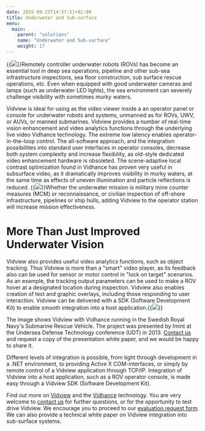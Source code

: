 ```yaml
---
date: 2015-09-22T14:57:51+02:00
title: Underwater and Sub-surface
menu:
  main:
    parent: "solutions"
    name: "Underwater and Sub-surface"
    weight: 17
---
```

{{<img src="img/solutions/underwater-and-sub-surface/uw-rov.jpg" class="small-image floatright">}}Remotely controller underwater robots (ROVs) has become an essential tool in deep sea operations, pipeline and other sub-sea infrastructure inspections, sea floor construction, sub surface rescue operations, etc. Even when equipped with good underwater cameras and lamps (such as underwater LED lights), the sea environment can severely challenge visibility with sometimes murky waters.

Vidview is ideal for using as the video viewer inside a an operator panel or console for underwater robots and systems, unmanned as for ROVs, UWV, or AUVs, or manned submarines.<!--more--> Vidview provides a number of real-time vision enhancement and video analytics functions through the underlying live video Vidhance technology. The extreme low latency enables operator-in-the-loop control. The all-software approach, and the integration possibilities into standard user interfaces in operator consoles, decrease both system complexity and increase flexibility, as old-style dedicated video enhancement hardware is obsoleted. The scene-adaptive local contrast optimization found in Vidhance has proven very useful in subsurface video, as it dramatically improves visibility in murky waters, at the same time as effects of uneven illumination and particle reflections is reduced.
{{<img src="img/solutions/underwater-and-sub-surface/uw-kontrast-undervatten2-571x294.jpg" class="small-image floatright">}}Whether the underwater mission is military mine counter measures (MCM) or reconnaissance, or civilian inspection of off-shore infrastructure, pipelines or ship hulls, adding Vidview to the operator station will increase mission effectiveness.

# More Than Just Improved Underwater Vision

Vidview also provides useful video analytics functions, such as object tracking. Thus Vidview is more than a "smart" video player, as its feedback also can be used for sensor or motor control in "lock on target" scenarios. As an example, the tracking output parameters can be used to make a ROV hover at a designated location during inspection. Vidview also enables creation of text and graphic overlays, including those responding to user interaction. Vidview can be delivered with a SDK (Software Development Kit) to enable smooth integration into a host application.{{<img src="img/solutions/underwater-and-sub-surface/uw-blandat_282-545x405.jpg" class="small-image floatright">}}


The image shows Vidview with Vidhance running in the Swedish Royal Navy's Submarine Rescue Vehicle. The project was presented by Imint at the Undersea Defense Technology conference (UDT) in 2013. [Contact us](Contact "Contact") and request a copy of the presentation white paper, and we would be happy to share it.

Different levels of integration is possible, from tight through development in a .NET environment, to providing Active X COM-interfaces, or simply by remote control of a Vidview application through TCP/IP. Integration of Vidview into a host application, such as a ROV operator console, is made easy through a Vidview SDK (Software Development Kit).

Find out more on [Vidview](Vidview "Vidview") and the [Vidhance](Vidhance "Vidhance") technology. You are very welcome to [contact us](/imint.se/about/contact/ "Contact") for further questions, or for the opportunity to test drive Vidview. We encourage you to proceed to our [evaluation request form](/imint.se/form/evaluation-request "Evaluation Request"). We can also provide a technical white paper on Vidview integration into sub-surface systems.
